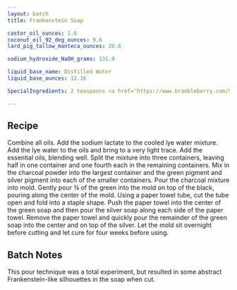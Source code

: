 ```yaml
---
layout: batch
title: Frankenstein Soap

castor_oil_ounces: 1.6
coconut_oil_92_deg_ounces: 9.6
lard_pig_tallow_manteca_ounces: 20.8

sodium_hydroxide_NaOH_grams: 131.9

liquid_base_name: Distilled Water
liquid_base_ounces: 12.16

SpecialIngredients: 2 teaspoons <a href="https://www.brambleberry.com/Sodium-Lactate-P5127.aspx">sodium lactate</a>, 2 teaspoons <a href="http://amzn.to/1P0vDQ6">hardwood activated charcoal powder</a>, 2 teaspoons <a href="https://www.brambleberry.com/Green-Chrome-Oxide-Pigment-P4042.aspx">green chrome oxide pigment</a>, 1 teaspoon <a href="https://www.brambleberry.com/Pewter-Silver-Mica-P6358.aspx">pewter silver mica</a>, .5 oz. <a href="http://amzn.to/2e1QfOg">frankincense essential oil</a>, .5 oz. <a href="http://amzn.to/2egC6zW">cedarwood essential oil</a>.

---
```


## Recipe
Combine all oils. Add the sodium lactate to the cooled lye water mixture.  Add the lye water to the oils and bring to a very light trace. Add the essential oils, blending well. Split the mixture into three containers, leaving half in one container and one fourth each in the remaining containers. Mix in the charcoal powder into the largest container and the green pigment and silver pigment into each of the smaller containers. Pour the charcoal mixture into mold. Gently pour &frac34; of the green into the mold on top of the black, pouring along the center of the mold. Using a paper towel tube, cut the tube open and fold into a staple shape. Push the paper towel into the center of the green soap and then pour the silver soap along each side of the paper towel. Remove the paper towel and quickly pour the remainder of the green soap into the center and on top of the silver. Let the mold sit overnight before cutting and let cure for four weeks before using.

## Batch Notes
This pour technique was a total experiment, but resulted in some abstract Frankenstein-like silhouettes in the soap when cut.